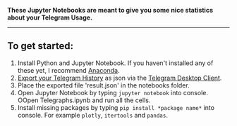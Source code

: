 **These Jupyter Notebooks are meant to give you some nice statistics about your Telegram Usage.**

---

## To get started:
1. Install Python and Jupyter Notebook. If you haven't installed any of these yet, I recommend [Anaconda](https://www.anaconda.com/products/individual).
2. [Export your Telegram History](https://telegram.org/blog/export-and-more) as json via the [Telegram Desktop Client](https://desktop.telegram.org/).
3. Place the exported file 'result.json' in the notebooks folder.
4. Open Jupyter Notebook by typing ```jupyter notebook``` into console. OOpen Telegraphs.ipynb and run all the cells.
5. Install missing packages by typing ```pip install *package name*``` into console. For example ```plotly```, ```itertools``` and ```pandas```.
